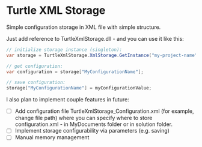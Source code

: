 Turtle XML Storage
==================

Simple configuration storage in XML file with simple structure.

Just add reference to TurtleXmlStorage.dll - and you can use it like this:

```C#
// initialize storage instance (singleton):
var storage = TurtleXmlStorage.XmlStorage.GetInstance("my-project-name");

// get configuration:
var configuration = storage["MyConfigurationName"];

// save configuration:
storage["MyConfigurationName"] = myConfigurationValue;
```

I also plan to implement couple features in future:
- [ ] Add configuration file TurtleXmlStorage_Configuration.xml (for example, change file path) where you can specify where to store configuration.xml - in MyDocuments folder or in solution folder.
- [ ] Implement storage configurability via parameters (e.g. saving)
- [ ] Manual memory management
